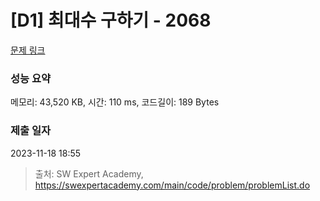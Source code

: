 # [D1] 최대수 구하기 - 2068 

[문제 링크](https://swexpertacademy.com/main/code/problem/problemDetail.do?contestProbId=AV5QQhbqA4QDFAUq) 

### 성능 요약

메모리: 43,520 KB, 시간: 110 ms, 코드길이: 189 Bytes

### 제출 일자

2023-11-18 18:55



> 출처: SW Expert Academy, https://swexpertacademy.com/main/code/problem/problemList.do